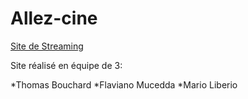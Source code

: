 # Allez-cine

[Site de Streaming](https://flavianomucedda.github.io/Allez-cine/mainPage/index.html)

Site réalisé en équipe de 3:

*Thomas Bouchard
*Flaviano Mucedda
*Mario Liberio
